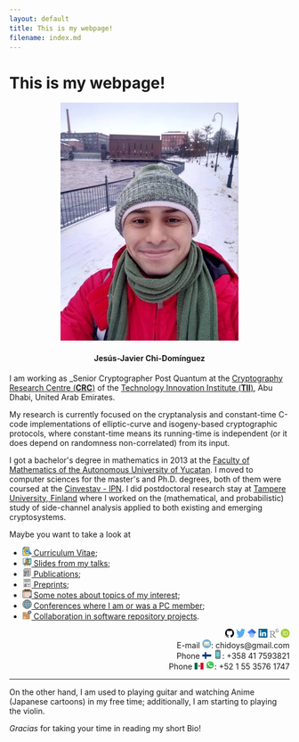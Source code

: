 ```yaml
---
layout: default
title: This is my webpage!
filename: index.md
--- 
```


# This is my webpage!

<p align="center"><img src="figures/hereiam.jpg" ><h4 align="center" class="text-muted">Jes&uacute;s-Javier Chi-Dom&iacute;nguez</h4></p>

I am working as _Senior Cryptographer Post Quantum at the [Cryptography Research Centre (**CRC**)](https://cryptography.tii.ae/) of the [Technology Innovation Institute (**TII**)](https://www.tii.ae/), Abu Dhabi, United Arab Emirates.

My research is currently focused on the cryptanalysis and constant-time C-code implementations of elliptic-curve and isogeny-based cryptographic protocols,
where constant-time means its running-time is independent (or it does depend on randomness non-correlated) from its input.

I got a bachelor's degree in mathematics in 2013 at the [Faculty of Mathematics of the Autonomous University of Yucatan](https://www.matematicas.uady.mx/).
I moved to computer sciences for the master's and Ph.D. degrees, both of them were coursed at the [Cinvestav - IPN](https://www.cs.cinvestav.mx/en).
I did postdoctoral research stay at [Tampere University, Finland](https://www.tuni.fi/en) where I worked on the (mathematical, and probabilistic) study of
side-channel analysis applied to both existing and emerging cryptosystems.

Maybe you want to take a look at
- [<img alt="CV icon" src="figures/icons/cv.svg" style="width:16px;height:16px;"> Curriculum Vitae](pdfs/CV-ChiDominguez.pdf);
- [<img alt="Slides icon" src="figures/icons/slides.svg" style="width:16px;height:16px;"> Slides from my talks](slides.html);
- [<img alt="Publications icon" src="figures/icons/publications.svg" style="width:16px;height:16px;"> Publications](publications.html);
- [<img alt="Preprints icon" src="figures/icons/preprints.svg" style="width:16px;height:16px;"> Preprints](preprints.html);
- [<img alt="Notes icon" src="figures/icons/notes.svg" style="width:16px;height:16px;"> Some notes about topics of my interest](notes.html);
- [<img alt="PC member icon" src="figures/icons/worldwide-earth-globe.svg" style="width:16px;height:16px;"> Conferences where I am or was a PC member](pcmember.html);
- [<img alt="Repository icon" src="figures/icons/package-box.svg" style="width:16px;height:16px;"> Collaboration in software repository projects](repositories.html).

<!--
<a href="https://github.com/JJChiDguez/sibc"><img align=left alt="sibc logo" src="figures/logos/sibc-logo.png" style="width:260px;height:162px;"></a>
-->

<div align="right">
<a href="https://github.com/JJChiDguez"><img alt="GitHub icon" src="figures/icons/github.svg" style="width:16px;height:16px;"></a>
<a href="https://twitter.com/Jebus_dguez"><img alt="Twitter icon" src="figures/icons/twitter.svg" style="width:16px;height:16px;"></a> 
<a href="https://scholar.google.com/citations?user=a3bmRrwAAAAJ"><img alt="Google Scholar icon" src="figures/icons/google-scholar.svg" style="width:16px;height:16px;"></a> 
<a href="https://www.linkedin.com/in/jesus-javier-chi-dominguez-1b4282108/"><img alt="LinkedIn icon" src="figures/icons/linkedin.svg" style="width:16px;height:16px;"></a> 
<a href="https://www.researchgate.net/profile/Jesus_Javier_Chi-Dominguez"><img alt="ResearchGate icon" src="figures/icons/researchgate.png" style="width:16px;height:16px;"></a> 
<a href="https://orcid.org/0000-0002-9753-7263"><img alt="ORCID id icon" src="figures/icons/orcid-id.svg" style="width:16px;height:16px;"></a>
<br>
E-mail <img alt="E-mail icon" src="figures/icons/email.svg" style="width:16px;height:16px;">: chidoys&#x40;gmail.com
<br>
Phone <img alt="Flag of Finland icon" src="figures/icons/flag-Finland.svg" style="width:16px;height:12px;"> <img alt="Mobile icon" src="figures/icons/mobile.svg" style="width:16px;height:16px;">: +358 41 7593821 
<br>
Phone <img alt="Flag of Mexico icon" src="figures/icons/flag-Mexico.svg" style="width:16px;height:12px;"> <!--&#128241;--><img alt="WhatsApp icon" src="figures/icons/whatsapp.svg" style="width:16px;height:16px;">: +52 1 55 3576 1747
</div>

<!--<br>-->

---

On the other hand, I am used to playing guitar and watching Anime (Japanese cartoons) in my free time; additionally, I am starting to playing the violin.

_Gracias_ for taking your time in reading my short Bio!